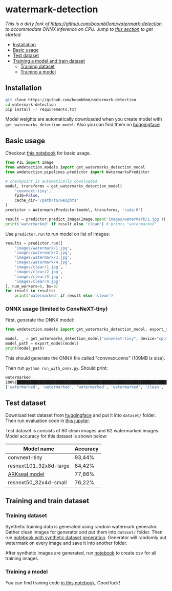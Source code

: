 # watermark-detection

_This is a dirty fork of https://github.com/boomb0om/watermark-detection to accommodate ONNX inference on CPU. Jump to [this section](#onnx-usage-only-for-convnext-tiny) to get started._ 

- [Installation](#installation)
- [Basic usage](#basic-usage)
- [Test dataset](#test-dataset)
- [Training a model and train dataset](#training-and-train-dataset)
  - [Training dataset](#training-dataset)
  - [Training a model](#training-a-model)

## Installation

```bash
git clone https://github.com/boomb0om/watermark-detection
cd watermark-detection
pip install -r requirements.txt
```

Model weights are automatically downloaded when you create model with `get_watermarks_detection_model`.
Also you can find them on [huggingface](https://huggingface.co/boomb0om/watermark-detectors)

## Basic usage

Checkout [this notebook](https://github.com/boomb0om/watermark-detection/blob/main/jupyters/run_model.ipynb) for basic usage.

```python
from PIL import Image
from wmdetection.models import get_watermarks_detection_model
from wmdetection.pipelines.predictor import WatermarksPredictor

# checkpoint is automatically downloaded
model, transforms = get_watermarks_detection_model(
    'convnext-tiny', 
    fp16=False, 
    cache_dir='/path/to/weights'
)
predictor = WatermarksPredictor(model, transforms, 'cuda:0')

result = predictor.predict_image(Image.open('images/watermark/1.jpg'))
print('watermarked' if result else 'clean') # prints "watermarked"
```

Use `predictor.run` to run model on list of images:

```python
results = predictor.run([
    'images/watermark/1.jpg',
    'images/watermark/2.jpg',
    'images/watermark/3.jpg',
    'images/watermark/4.jpg',
    'images/clear/1.jpg',
    'images/clear/2.jpg',
    'images/clear/3.jpg',
    'images/clear/4.jpg'
], num_workers=8, bs=8)
for result in results:
    print('watermarked' if result else 'clean')
```

### ONNX usage (limited to ConvNeXT-tiny)

First, generate the ONNX model:

```python
from wmdetection.models import get_watermarks_detection_model, export_model

model, _ = get_watermarks_detection_model("convnext-tiny", device="cpu", fp16=False)
model_path = export_model(model)
print(model_path)
```

This should generate the ONNX file called "convnext.onnx" (109MB is size). 

Then run `python run_with_onnx.py`. Should print:

```bash
watermarked
100%|████████████████████████████████████████████████████████████████████████████████████████████████████████| 2/2 [00:07<00:00,  3.55s/it]
['watermarked', 'watermarked', 'watermarked', 'watermarked', 'clean', 'clean', 'clean', 'clean']
```

## Test dataset

Download test dataset from [huggingface](https://huggingface.co/datasets/boomb0om/watermarks-validation) and put it into `dataset/` folder. Then run evaluation code in [this jupyter](https://github.com/boomb0om/watermark-detection/blob/main/jupyters/evaluate_model.ipynb).

Test dataset is consists of 60 clean images and 62 watermarked images. Model accuracy for this dataset is shown below:

| **Model name** | **Accuracy** |
|---|---|
| convnext-tiny | 93,44% |
| resnext101_32x8d-large | 84,42% |
| [ARKseal model](https://github.com/ARKseal/watermark-detection) | 77,86% |
| resnext50_32x4d-small | 76,22% |

## Training and train dataset

### Training dataset

Synthetic training data is generated using random watermark generator. Gather clean images for generator and put them into `dataset/` folder. Then run [notebook with synthetic dataset generation](https://github.com/boomb0om/watermark-detection/blob/main/jupyters/generate_dataset.ipynb). Generator will randomly put watermark on every image and save it into another folder.

After synthetic images are generated, run [notebook](https://github.com/boomb0om/watermark-detection/blob/main/dataset/create_train_csv.ipynb) to create csv for all training images.

### Training a model

You can find traning code [in this notebook](https://github.com/boomb0om/watermark-detection/blob/main/jupyters/train.ipynb). Good luck!
